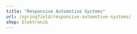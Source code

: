 ```yaml
---
title: "Responsive Automotive Systems"
url: /springfield/responsive-automotive-systems/
shop: Elektronik
---
```

